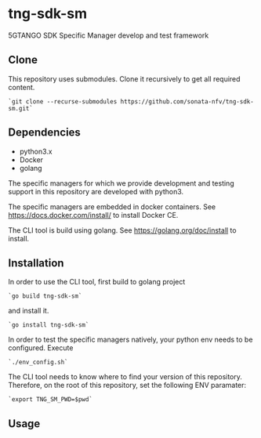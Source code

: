 # tng-sdk-sm

5GTANGO SDK Specific Manager develop and test framework

## Clone

This repository uses submodules. Clone it recursively to get all required content.

	`git clone --recurse-submodules https://github.com/sonata-nfv/tng-sdk-sm.git`

## Dependencies

* python3.x
* Docker
* golang

The specific managers for which we provide development and testing support in 
this repository are developed with python3.

The specific managers are embedded in docker containers. See https://docs.docker.com/install/
to install Docker CE.

The CLI tool is build using golang. See https://golang.org/doc/install to install.

## Installation

In order to use the CLI tool, first build to golang project

	`go build tng-sdk-sm`

and install it.

	`go install tng-sdk-sm`

In order to test the specific managers natively, your python env needs to be
configured. Execute

	`./env_config.sh`

The CLI tool needs to know where to find your version of this repository. Therefore,
on the root of this repository, set the following ENV paramater:

	`export TNG_SM_PWD=$pwd`

## Usage